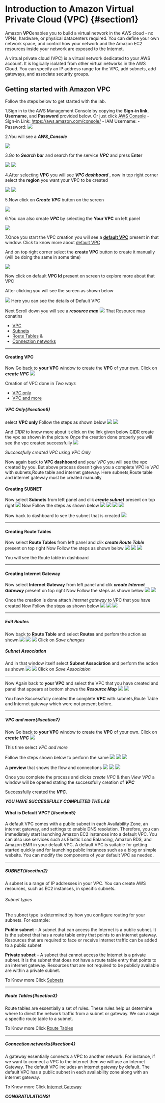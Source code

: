   # Introduction to Amazon Virtual Private Cloud (VPC) {#section1}
Amazon **VPC**enables you to build a virtual network in the AWS cloud - no VPNs, hardware, or physical datacenters required. You can define your own network space, and control how your network and the Amazon EC2 resources inside your network are exposed to the Internet.
  
A virtual private cloud (VPC) is a virtual network dedicated to your AWS account. It is logically isolated from other virtual networks in the AWS Cloud. You can specify an IP address range for the VPC, add subnets, add gateways, and associate security groups.
  
## Getting started with Amazon VPC
  
Follow the steps below to get started with the lab.
  
1.Sign in to the AWS Management Console by copying the  **Sign-in link**, **Username**, and **Password** provided below.
Or just click [AWS Console](https://aws.amazon.com/console/ )
      - Sign-in Link: https://aws.amazon.com/console/
    - IAM Username:
    - Password:
![](./images/step1.png )
  
2.You will see a ***AWS_Console***
  
![](./images/Screenshot%20(283).png)
  
3.Go to ***Search bar*** and search for the service ***VPC*** and press **Enter**
  
![](./images/VPC02.png )
![](./images/VPC03.png )
  
4.After selecting **VPC** you will see ***VPC dashboard***  , now in top right corner select the **region** you want your VPC to be created
  
![](./images/VPC04.png )
![](./VPC05.png )
  
5.Now click on ***Create VPC*** button on the screen
  
![](./images/VPC06.png )
  
6.You can also create ***VPC*** by selecting the **Your VPC** on left panel
  
![](./images/VPC07.png )
  
7.Once you start the VPC creation you will see a [**default VPC**](#section5 ) present in that window.
Click to know more about [default VPC](https://docs.aws.amazon.com/vpc/latest/userguide/default-vpc.html )
  
And on top right corner select the **create VPC** button to create it manually (will be doing the same in some time)
  
![](./images/VPC08.png )
  
Now click on default **VPC Id** present on screen to explore more about that VPC
  
After clicking you will see the screen as shown below
  
![](./images/VPC09.png )
Here you can see the details of Default VPC
  
Next Scroll down you will see a ***resource map***
![](./images/VPC10.png )
That Resource map conatins
- [VPC](#section1 )
- [Subnets](#section2 )
- [Route Tables](#section3 ) &
- [Connection networks](#section4 ) 
  
----
#### Creating VPC
Now Go back to **your VPC** window to create the **VPC** of your own. Click on ***create VPC***
![](./images/VPC08.png )
  
Creation of VPC done in *Two ways* 
- [VPC only](#section6)  
- [VPC and more](#section7)
  
##### VPC Only{#section6}
select **VPC only** 
Follow the steps as shown below
![](./images/VPC14.png )
![](./images/VPC121.45.png )
  
And *CIDR* to know more about it click on the link given below
[CIDR](https://docs.aws.amazon.com/vpc/latest/userguide/vpc-cidr-blocks.html )
create the vpc as shown in the picture
  Once the creation done properly you will see the vpc created successfully
![](./images/VPC15.png )
  
*Successfully created VPC using VPC Only*
  
Now again back to **VPC dashboard** and *your VPC* you will see the vpc created by you.
But above process doesn't give you a complete VPC ie *VPC* with subnets,Route table and internet gateway.
Here subnets,Route table and internet gateway must be created manually
  
#### Creating SUBNET
Now select **Subnets** from left panel and clik ***create subnet*** present on top right
![](./images/VPC16.png )
Now Follow the steps as shown below
![](./images/VPC18.png )
![](./images/VPC19.png )
![](./images/VPC20.png )
![](./images/VPC21.png )
  
Now back to dashboard to see the subnet that is created
![](./images/VPC22.png )
  
---
#### Creating Route Tables
Now select **Route Tables** from left panel and clik ***create Route Table*** present on top right
Now Follow the steps as shown below
![](./images/VPC23.png )
![](./images/VPC24.png )
![](./images/VPC25.png )
  
You will see the Route table in dashboard
  
---
#### Creating Internet Gateway
Now select **Internet Gateway** from left panel and clik ***create Internet Gateway*** present on top right
Now Follow the steps as shown below
![](./images/VPC26.png )
![](./images/VPC27.png )
  
Once the creation is done attach *internet gateway* to VPC that you have created
Now Follow the steps as shown below
![](./images/VPC28.png )
![](./images/VPC29.png )
![](./images/VPC30.png )
  
---
##### Edit Routes
Now back to **Route Table** and select **Routes** and perfom the action as shown
![](./images/VPC33.png )
![](./images/VPC34.png )
![](./images/VPC35.png ) 
Click on *Save changes*

##### Subnet Association
And in that window itself select **Subnet Association** and perform the action as shown
![](./images/VPC31.png )
![](./images/VPC32.png )
Click on *Save Association*
  
---
Now Again back to **your VPC** and select the VPC that you have created and panel that appears at bottom shows the ***Resource Map***
![](./images/VPC40.png )
![](./images/VPC41.png )
  
You have Successfully created the complete **VPC** with subnets,Route Table and Internet gateway which were not present before.
  
---
##### VPC and more{#section7}
Now Go back to **your VPC** window to create the **VPC** of your own. Click on ***create VPC***
![](./images/VPC08.png )
  
This time select *VPC and more*
  
Follow the steps shown below to perform the same
![](./images/VPC45.png )
![](./images/VPC46.png )
![](./images/VPC47.png )
  
A **preview** that shows the flow and connections
![](./images/VPC48.png )
![](./images/VPC49.png )
![](./images/VPC50.png )
  
Once you complete the process and clicks *create VPC* & then *View VPC* a window will be opened stating the successfully creation of ***VPC***
  
Successfully created the ***VPC***.

***YOU HAVE SUCCESSFULLY COMPLETED THE LAB***
  
#### What is Default VPC? {#section5}
A default VPC comes with a public subnet in each Availability Zone, an internet gateway, and settings to enable DNS resolution. Therefore, you can immediately start launching Amazon EC2 instances into a default VPC. You can also use services such as Elastic Load Balancing, Amazon RDS, and Amazon EMR in your default VPC.
A default VPC is suitable for getting started quickly and for launching public instances such as a blog or simple website. You can modify the components of your default VPC as needed.
  
---  
##### SUBNET{#section2}
A subnet is a range of IP addresses in your VPC. You can create AWS resources, such as EC2 instances, in specific subnets.
###### Subnet types
The subnet type is determined by how you configure routing for your subnets. For example:
  
**Public subnet** – A subnet that can access the Internet is a public subnet. It is the subnet that has a route table entry that points to an internet gateway. Resources that are required to face or receive Internet traffic can be added to a public subnet
  
**Private subnet** – A subnet that cannot access the Internet is a private subnet. It is the subnet that does not have a route table entry that points to an internet gateway. Resources that are not required to be publicly available are within a private subnet.
  
To Know more Click [Subnets](https://docs.aws.amazon.com/vpc/latest/userguide/configure-subnets.html )
  
----  
##### Route Tables{#section3}
Route tables are essentially a set of rules. These rules help us determine where to direct the network traffic from a subnet or gateway. We can assign a specific route table to a subnet.
  
To Know more Click [Route Tables](https://docs.aws.amazon.com/vpc/latest/userguide/VPC_Route_Tables.html )
  
  
---  
##### Connection networks{#section4}  
A gateway essentially connects a VPC to another network. For instance, if we want to connect a VPC to the internet then we will use an Internet Gateway. The default VPC includes an internet gateway by default.
The default VPC has a public subnet in each availability zone along with an internet gateway.
  
To Know more Click [Internet Gateway](https://docs.aws.amazon.com/vpc/latest/userguide/VPC_Internet_Gateway.html )
  
  
***CONGRATULATIONS!***